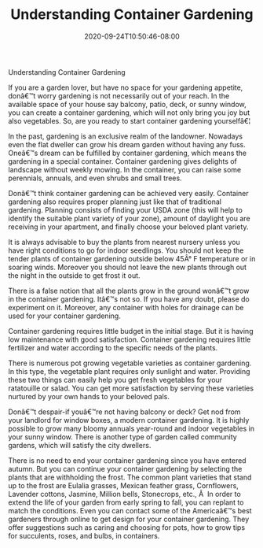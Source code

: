 ﻿---
title: "Understanding Container Gardening"
date: 2020-09-24T10:50:46-08:00
description: "Gardening Tips for Web Success"
featured_image: "/images/Gardening.jpg"
tags: ["Gardening"]
---

Understanding Container Gardening

If you are a garden lover, but have no space for your gardening appetite, donâ€™t worry gardening is not necessarily out of your reach. In the available space of your house say balcony, patio, deck, or sunny window, you can create a container gardening, which will not only bring you joy but also vegetables. So, are you ready to start container gardening yourselfâ€¦

In the past, gardening is an exclusive realm of the landowner. Nowadays even the flat dweller can grow his dream garden without having any fuss. Oneâ€™s dream can be fulfilled by container gardening, which means the gardening in a special container. Container gardening gives delights of landscape without weekly mowing. In the container, you can raise some perennials, annuals, and even shrubs and small trees.

Donâ€™t think container gardening can be achieved very easily. Container gardening also requires proper planning just like that of traditional gardening. Planning consists of finding your USDA zone (this will help to identify the suitable plant variety of your zone), amount of daylight you are receiving in your apartment, and finally choose your beloved plant variety. 

It is always advisable to buy the plants from nearest nursery unless you have right conditions to go for indoor seedlings. You should not keep the tender plants of container gardening outside below 45Â° F temperature or in soaring winds. Moreover you should not leave the new plants through out the night in the outside to get frost it out.

There is a false notion that all the plants grow in the ground wonâ€™t grow in the container gardening. Itâ€™s not so. If you have any doubt, please do experiment on it.  Moreover, any container with holes for drainage can be used for your container gardening.  

Container gardening requires little budget in the initial stage. But it is having low maintenance with good satisfaction. Container gardening requires little fertilizer and water according to the specific needs of the plants.    

There is numerous pot growing vegetable varieties as container gardening. In this type, the vegetable plant requires only sunlight and water. Providing these two things can easily help you get fresh vegetables for your ratatouille or salad. You can get more satisfaction by serving these varieties nurtured by your own hands to your beloved pals.

Donâ€™t despair-if youâ€™re not having balcony or deck? Get nod from your landlord for window boxes, a modern container gardening. It is highly possible to grow many bloomy annuals year-round and indoor vegetables in your sunny window. There is another type of garden called community gardens, which will satisfy the city dwellers.

There is no need to end your container gardening since you have entered autumn. But you can continue your container gardening by selecting the plants that are withholding the frost. The common plant varieties that stand up to the frost are Eulalia grasses, Mexican feather grass, Cornflowers, Lavender cottons, Jasmine, Million bells, Stonecrops, etc.,
Â 
In order to extend the life of your garden from early spring to fall, you can replant to match the conditions. Even you can contact some of the Americaâ€™s best gardeners through online to get design for your container gardening. They offer suggestions such as caring and choosing for pots, how to grow tips for succulents, roses, and bulbs, in containers.

